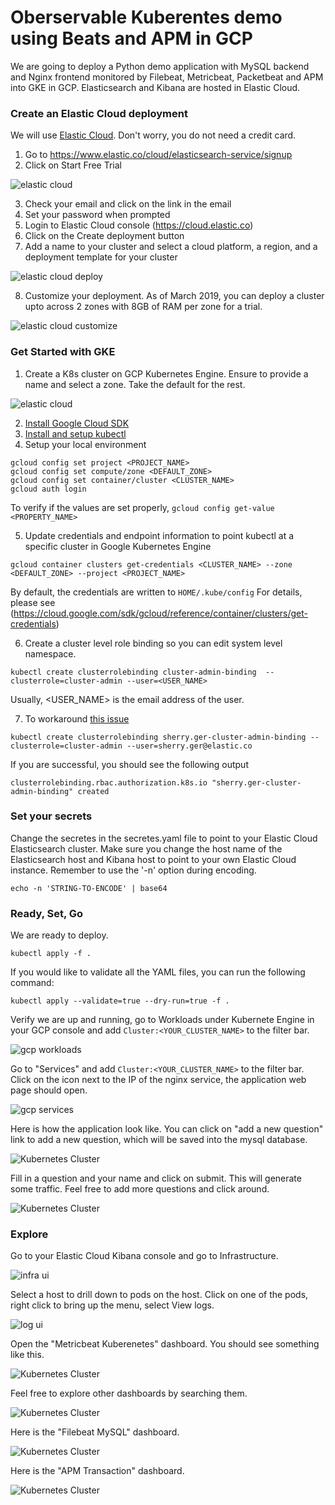 # Oberservable Kuberentes demo using Beats and APM in GCP

We are going to deploy a Python demo application with MySQL backend and Nginx frontend monitored by Filebeat, Metricbeat, Packetbeat and APM into GKE in GCP. Elasticsearch and Kibana are hosted in Elastic Cloud.

### Create an Elastic Cloud deployment

We will use [Elastic Cloud](http://cloud.elastic.co). Don't worry, you do not need a credit card.

1. Go to https://www.elastic.co/cloud/elasticsearch-service/signup
2. Click on Start Free Trial

![elastic cloud](images/k8s-13.png "elastic cloud")


3. Check your email and click on the link in the email
4. Set your password when prompted
5. Login to Elastic Cloud console (https://cloud.elastic.co)
6. Click on the Create deployment button
7. Add a name to your cluster and select a cloud platform, a region, and a deployment template for your cluster 

![elastic cloud deploy](images/k8s-15.png "elastic cloud deploy")



8. Customize your deployment. As of March 2019, you can deploy a cluster upto across 2 zones with 8GB of RAM per zone for a trial.

![elastic cloud customize](images/k8s-16.png "elastic cloud customize")


### Get Started with GKE

1. Create a K8s cluster on GCP Kubernetes Engine.  Ensure to provide a name and select a zone.  Take the default for the rest.

![elastic cloud](images/k8s-14.png "elastic cloud")

2. [Install Google Cloud SDK](https://cloud.google.com/sdk/install)
3. [Install and setup kubectl](https://kubernetes.io/docs/tasks/tools/install-kubectl/)
4. Setup your local environment

```
gcloud config set project <PROJECT_NAME>
gcloud config set compute/zone <DEFAULT_ZONE>
gcloud config set container/cluster <CLUSTER_NAME>
gcloud auth login
```
To verify if the values are set properly, `gcloud config get-value <PROPERTY_NAME>`

5. Update credentials and endpoint information to point kubectl at a specific cluster in Google Kubernetes Engine

```gcloud container clusters get-credentials <CLUSTER_NAME> --zone <DEFAULT_ZONE> --project <PROJECT_NAME>```

By default, the credentials are written to `HOME/.kube/config`  For details, please see (https://cloud.google.com/sdk/gcloud/reference/container/clusters/get-credentials)

6. Create a cluster level role binding so you can edit system level namespace.

```kubectl create clusterrolebinding cluster-admin-binding  --clusterrole=cluster-admin --user=<USER_NAME>```

Usually, <USER_NAME> is the email address of the user.

7. To workaround [this issue](https://coreos.com/operators/prometheus/docs/latest/troubleshooting.html)

```
kubectl create clusterrolebinding sherry.ger-cluster-admin-binding --clusterrole=cluster-admin --user=sherry.ger@elastic.co 
```

If you are successful, you should see the following output

```clusterrolebinding.rbac.authorization.k8s.io "sherry.ger-cluster-admin-binding" created```

### Set your secrets

Change the secretes in the secretes.yaml file to point to your Elastic Cloud Elasticsearch cluster. Make sure you change the host name of the Elasticsearch host and Kibana host to point to your own Elastic Cloud instance. Remember to use the '-n' option during encoding.

```
echo -n 'STRING-TO-ENCODE' | base64
```

### Ready, Set, Go 

We are ready to deploy. 

```
kubectl apply -f .
```

If you would like to validate all the YAML files, you can run the following command:

```
kubectl apply --validate=true --dry-run=true -f .
```

Verify we are up and running, go to Workloads under Kubernete Engine in your GCP console and add `Cluster:<YOUR_CLUSTER_NAME>` to the filter bar.

![gcp workloads](images/k8s-18.png "gcp workloads")

Go to "Services" and add `Cluster:<YOUR_CLUSTER_NAME>` to the filter bar.  Click on the icon next to the IP of the nginx service, the application web page should open.

![gcp services](images/k8s-19.png "gcp services")

Here is how the application look like. You can click on "add a new question" link to add a new question, which will be saved into the mysql database.

![Kubernetes Cluster](images/k8s-6.png "Kubernetes Cluster")

Fill in a question and your name and click on submit. This will generate some traffic. Feel free to add more questions and click around.

![Kubernetes Cluster](images/k8s-7.png "Kubernetes Cluster")

### Explore

Go to your Elastic Cloud Kibana console and go to Infrastructure.

![infra ui](images/k8s-20.png "infra ui")

Select a host to drill down to pods on the host.  Click on one of the pods, right click to bring up the menu, select View logs.

![log ui](images/k8s-22.png "log ui")

Open the "Metricbeat Kuberenetes" dashboard. You should see something like this.

![Kubernetes Cluster](images/k8s-8.png "Kubernetes Cluster")

Feel free to explore other dashboards by searching them.

![Kubernetes Cluster](images/k8s-9.png "Kubernetes Cluster")

Here is the "Filebeat MySQL" dashboard.

![Kubernetes Cluster](images/k8s-10.png "Kubernetes Cluster")

Here is the "APM Transaction" dashboard.

![Kubernetes Cluster](images/k8s-11.png "Kubernetes Cluster")
